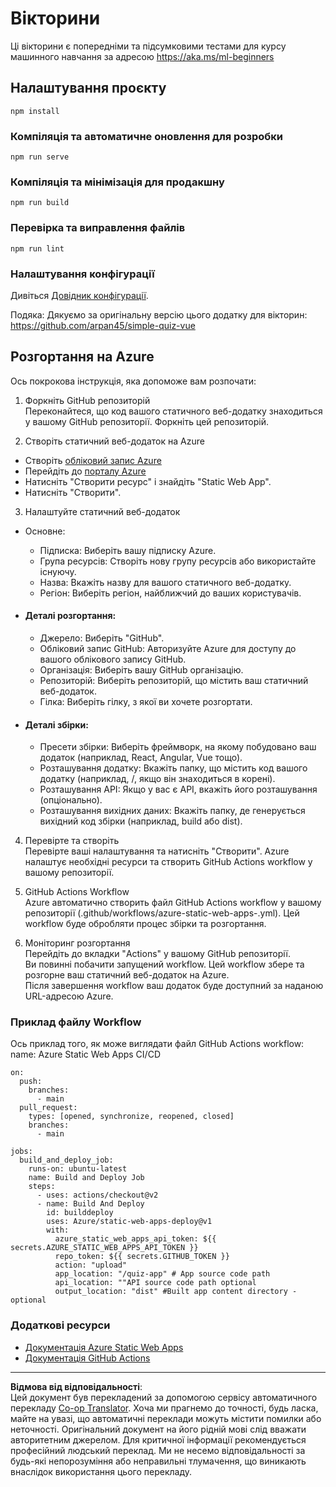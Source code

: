 <!--
CO_OP_TRANSLATOR_METADATA:
{
  "original_hash": "6d130dffca5db70d7e615f926cb1ad4c",
  "translation_date": "2025-09-05T13:02:22+00:00",
  "source_file": "quiz-app/README.md",
  "language_code": "uk"
}
-->
# Вікторини

Ці вікторини є попередніми та підсумковими тестами для курсу машинного навчання за адресою https://aka.ms/ml-beginners

## Налаштування проєкту

```
npm install
```

### Компіляція та автоматичне оновлення для розробки

```
npm run serve
```

### Компіляція та мінімізація для продакшну

```
npm run build
```

### Перевірка та виправлення файлів

```
npm run lint
```

### Налаштування конфігурації

Дивіться [Довідник конфігурації](https://cli.vuejs.org/config/).

Подяка: Дякуємо за оригінальну версію цього додатку для вікторин: https://github.com/arpan45/simple-quiz-vue

## Розгортання на Azure

Ось покрокова інструкція, яка допоможе вам розпочати:

1. Форкніть GitHub репозиторій  
Переконайтеся, що код вашого статичного веб-додатку знаходиться у вашому GitHub репозиторії. Форкніть цей репозиторій.

2. Створіть статичний веб-додаток на Azure  
- Створіть [обліковий запис Azure](http://azure.microsoft.com)  
- Перейдіть до [порталу Azure](https://portal.azure.com)  
- Натисніть "Створити ресурс" і знайдіть "Static Web App".  
- Натисніть "Створити".  

3. Налаштуйте статичний веб-додаток  
- Основне:  
  - Підписка: Виберіть вашу підписку Azure.  
  - Група ресурсів: Створіть нову групу ресурсів або використайте існуючу.  
  - Назва: Вкажіть назву для вашого статичного веб-додатку.  
  - Регіон: Виберіть регіон, найближчий до ваших користувачів.  

- #### Деталі розгортання:  
  - Джерело: Виберіть "GitHub".  
  - Обліковий запис GitHub: Авторизуйте Azure для доступу до вашого облікового запису GitHub.  
  - Організація: Виберіть вашу GitHub організацію.  
  - Репозиторій: Виберіть репозиторій, що містить ваш статичний веб-додаток.  
  - Гілка: Виберіть гілку, з якої ви хочете розгортати.  

- #### Деталі збірки:  
  - Пресети збірки: Виберіть фреймворк, на якому побудовано ваш додаток (наприклад, React, Angular, Vue тощо).  
  - Розташування додатку: Вкажіть папку, що містить код вашого додатку (наприклад, /, якщо він знаходиться в корені).  
  - Розташування API: Якщо у вас є API, вкажіть його розташування (опціонально).  
  - Розташування вихідних даних: Вкажіть папку, де генерується вихідний код збірки (наприклад, build або dist).  

4. Перевірте та створіть  
Перевірте ваші налаштування та натисніть "Створити". Azure налаштує необхідні ресурси та створить GitHub Actions workflow у вашому репозиторії.

5. GitHub Actions Workflow  
Azure автоматично створить файл GitHub Actions workflow у вашому репозиторії (.github/workflows/azure-static-web-apps-<name>.yml). Цей workflow буде обробляти процес збірки та розгортання.

6. Моніторинг розгортання  
Перейдіть до вкладки "Actions" у вашому GitHub репозиторії.  
Ви повинні побачити запущений workflow. Цей workflow збере та розгорне ваш статичний веб-додаток на Azure.  
Після завершення workflow ваш додаток буде доступний за наданою URL-адресою Azure.

### Приклад файлу Workflow

Ось приклад того, як може виглядати файл GitHub Actions workflow:  
name: Azure Static Web Apps CI/CD  
```
on:
  push:
    branches:
      - main
  pull_request:
    types: [opened, synchronize, reopened, closed]
    branches:
      - main

jobs:
  build_and_deploy_job:
    runs-on: ubuntu-latest
    name: Build and Deploy Job
    steps:
      - uses: actions/checkout@v2
      - name: Build And Deploy
        id: builddeploy
        uses: Azure/static-web-apps-deploy@v1
        with:
          azure_static_web_apps_api_token: ${{ secrets.AZURE_STATIC_WEB_APPS_API_TOKEN }}
          repo_token: ${{ secrets.GITHUB_TOKEN }}
          action: "upload"
          app_location: "/quiz-app" # App source code path
          api_location: ""API source code path optional
          output_location: "dist" #Built app content directory - optional
```

### Додаткові ресурси  
- [Документація Azure Static Web Apps](https://learn.microsoft.com/azure/static-web-apps/getting-started)  
- [Документація GitHub Actions](https://docs.github.com/actions/use-cases-and-examples/deploying/deploying-to-azure-static-web-app)  

---

**Відмова від відповідальності**:  
Цей документ був перекладений за допомогою сервісу автоматичного перекладу [Co-op Translator](https://github.com/Azure/co-op-translator). Хоча ми прагнемо до точності, будь ласка, майте на увазі, що автоматичні переклади можуть містити помилки або неточності. Оригінальний документ на його рідній мові слід вважати авторитетним джерелом. Для критичної інформації рекомендується професійний людський переклад. Ми не несемо відповідальності за будь-які непорозуміння або неправильні тлумачення, що виникають внаслідок використання цього перекладу.
